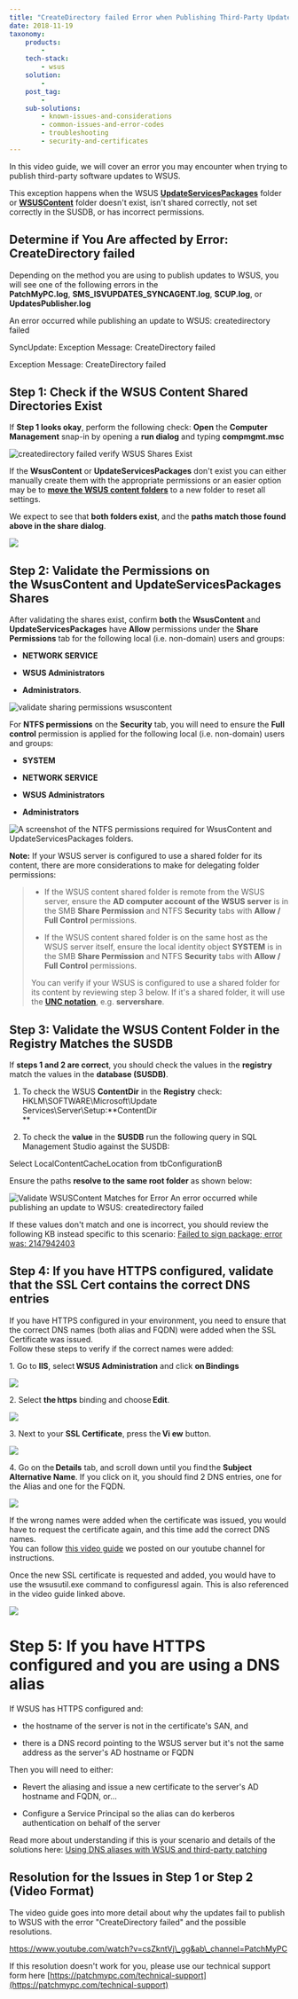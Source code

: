 ```yaml
---
title: "CreateDirectory failed Error when Publishing Third-Party Updates"
date: 2018-11-19
taxonomy:
    products:
        - 
    tech-stack:
        - wsus
    solution:
        - 
    post_tag:
        - 
    sub-solutions:
        - known-issues-and-considerations
        - common-issues-and-error-codes
        - troubleshooting 
        - security-and-certificates
---
```


In this video guide, we will cover an error you may encounter when trying to publish third-party software updates to WSUS.

This exception happens when the WSUS **[UpdateServicesPackages](/clean-up-third-party-updates-from-the-wsus-updateservicespackages-folder#UpdateServicesPackages)** folder or **[WSUSContent](/clean-up-third-party-updates-from-the-wsus-updateservicespackages-folder#wsuscontent)** folder doesn't exist, isn't shared correctly, not set correctly in the SUSDB, or has incorrect permissions.

## Determine if You Are affected by Error: CreateDirectory failed

Depending on the method you are using to publish updates to WSUS, you will see one of the following errors in the **PatchMyPC.log**, **SMS\_ISVUPDATES\_SYNCAGENT.log**, **SCUP.log**, or **UpdatesPublisher.log**

An error occurred while publishing an update to WSUS: createdirectory failed

SyncUpdate: Exception Message: CreateDirectory failed

Exception Message: CreateDirectory failed

## Step 1: Check if the WSUS Content Shared Directories Exist

If **Step 1 looks okay**, perform the following check: **Open** the **Computer Management** snap-in by opening a **run dialog** and typing **compmgmt.msc**

![createdirectory failed verify WSUS Shares Exist](/_images/Validate-WSUS-Content-Folders-Exist.png "createdirectory failed verify WSUS Shares Exist")

If the **WsusContent** or **UpdateServicesPackages** don't exist you can either manually create them with the appropriate permissions or an easier option may be to **[move the WSUS content folders](/how-to-move-the-wsus-content-folder-to-a-new-location)** to a new folder to reset all settings.

We expect to see that **both folders exist**, and the **paths match those found above in the share dialog**. 

![](/_images/WSUS_FoldersExist.png)

## Step 2: Validate the Permissions on the WsusContent and UpdateServicesPackages Shares

After validating the shares exist, confirm **both** the **WsusContent** and **UpdateServicesPackages** have **Allow** permissions under the **Share Permissions** tab for the following local (i.e. non-domain) users and groups:

- **NETWORK SERVICE**

- **WSUS Administrators**

- **Administrators**.

![validate sharing permissions wsuscontent](/_images/validate-sharing-permissions-wsuscontent.png "validate sharing permissions wsuscontent")

For **NTFS permissions** on the **Security** tab, you will need to ensure the **Full control** permission is applied for the following local (i.e. non-domain) users and groups:

- **SYSTEM**

- **NETWORK SERVICE**

- **WSUS Administrators**

- **Administrators**

![A screenshot of the NTFS permissions required for WsusContent and UpdateServicesPackages folders.](/_images/UpdateServicesPackagesNTFS.jpg "A screenshot of the NTFS permissions required for WsusContent and UpdateServicesPackages folders.")

**Note:** If your WSUS server is configured to use a shared folder for its content, there are more considerations to make for delegating folder permissions:

> - If the WSUS content shared folder is remote from the WSUS server, ensure the **AD computer account of the WSUS server** is in the SMB **Share Permission** and NTFS **Security** tabs with **Allow /** **Full Control** permissions.
> 
> - If the WSUS content shared folder is on the same host as the WSUS server itself, ensure the local identity object **SYSTEM** is in the SMB **Share Permission** and NTFS **Security** tabs with **Allow / Full Control** permissions.
> 
> You can verify if your WSUS is configured to use a shared folder for its content by reviewing step 3 below. If it's a shared folder, it will use the **[UNC notation](https://learn.microsoft.com/en-us/dotnet/standard/io/file-path-formats#unc-paths)**, e.g. **servershare**.

## Step 3: Validate the WSUS Content Folder in the Registry Matches the SUSDB

If **steps 1 and 2 are correct**, you should check the values in the **registry** match the values in the **database (SUSDB)**.

1. To check the WSUS **ContentDir** in the **Registry** check: HKLM\\SOFTWARE\\Microsoft\\Update Services\\Server\\Setup:**ContentDir  
    **

3. To check the **value** in the **SUSDB** run the following query in SQL Management Studio against the SUSDB:

Select LocalContentCacheLocation from tbConfigurationB

Ensure the paths **resolve to the same root folder** as shown below:

![Validate WSUSContent Matches for Error An error occurred while publishing an update to WSUS: createdirectory failed](/_images/validate-path-matches-susdb-and-registry.png "Validate WSUSContent Matches for Error An error occurred while publishing an update to WSUS: createdirectory failed")

If these values don't match and one is incorrect, you should review the following KB instead specific to this scenario: [Failed to sign package; error was: 2147942403](https://patchmypc.com/failed-to-sign-package-error-was-2147942403)

## Step 4: If you have HTTPS configured, validate that the SSL Cert contains the correct DNS entries

If you have HTTPS configured in your environment, you need to ensure that the correct DNS names (both alias and FQDN) were added when the SSL Certificate was issued.  
Follow these steps to verify if the correct names were added: 

1\. Go to **IIS**, select **WSUS Administration** and click **on** **Bindings**

![](/_images/SSLcert01-01.png)

2\. Select **the** **https** binding and choose **Edit**. 

![](/_images/sslcert02-1.png)

3\. Next to your **SSL Certificate**, press the **Vi ew** button. 

![](/_images/sslcert03-1.png)

4\. Go on the **Details** tab, and scroll down until you find the **Subject Alternative Name**. If you click on it, you should find 2 DNS entries, one for the Alias and one for the FQDN. 

![](/_images/SSLcert04-1.png)

If the wrong names were added when the certificate was issued, you would have to request the certificate again, and this time add the correct DNS names.  
You can follow [this video guide](https://youtu.be/nChKKM9APAQ?t=724) we posted on our youtube channel for instructions. 

Once the new SSL certificate is requested and added, you would have to use the wsusutil.exe command to configuressl again. This is also referenced in the video guide linked above. 

![](/_images/SSLcert05-1.png)

# Step 5: If you have HTTPS configured and you are using a DNS alias

If WSUS has HTTPS configured and:

- the hostname of the server is not in the certificate's SAN, and

- there is a DNS record pointing to the WSUS server but it's not the same address as the server's AD hostname or FQDN

Then you will need to either:

- Revert the aliasing and issue a new certificate to the server's AD hostname and FQDN, or...

- Configure a Service Principal so the alias can do kerberos authentication on behalf of the server

Read more about understanding if this is your scenario and details of the solutions here: [Using DNS aliases with WSUS and third-party patching](/using-dns-aliases-with-wsus-and-third-party-patching)

## Resolution for the Issues in Step 1 or Step 2 (Video Format)

The video guide goes into more detail about why the updates fail to publish to WSUS with the error "CreateDirectory failed" and the possible resolutions.

https://www.youtube.com/watch?v=csZkntVj\_gg&ab\_channel=PatchMyPC

If this resolution doesn't work for you, please use our technical support form here [https://patchmypc.com/technical-support](https://patchmypc.com/technical-support)
